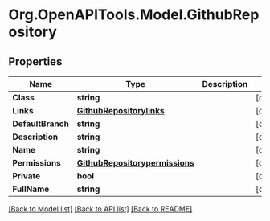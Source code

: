 
# Org.OpenAPITools.Model.GithubRepository

## Properties

Name | Type | Description | Notes
------------ | ------------- | ------------- | -------------
**Class** | **string** |  | [optional] 
**Links** | [**GithubRepositorylinks**](GithubRepositorylinks.md) |  | [optional] 
**DefaultBranch** | **string** |  | [optional] 
**Description** | **string** |  | [optional] 
**Name** | **string** |  | [optional] 
**Permissions** | [**GithubRepositorypermissions**](GithubRepositorypermissions.md) |  | [optional] 
**Private** | **bool** |  | [optional] 
**FullName** | **string** |  | [optional] 

[[Back to Model list]](../README.md#documentation-for-models)
[[Back to API list]](../README.md#documentation-for-api-endpoints)
[[Back to README]](../README.md)

